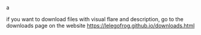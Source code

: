 a

if you want to download files with visual flare and description, go to the downloads page on the website
https://lelegofrog.github.io/downloads.html
